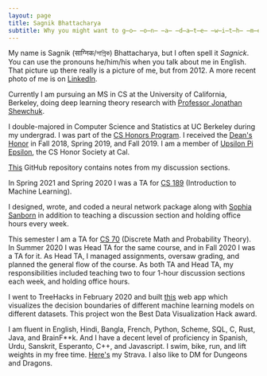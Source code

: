 ```yaml
---
layout: page
title: Sagnik Bhattacharya
subtitle: Why you might want to g̶o̶ ̶o̶n̶ ̶a̶ ̶d̶a̶t̶e̶ ̶w̶i̶t̶h̶ ̶m̶e̶ give me a job
---
```

My name is Sagnik (साग्निक/সাগ্নিক) Bhattacharya, but I often spell it _Sagnick_.
You can use the pronouns he/him/his when you talk about me in English.
That picture up there really is a picture of me, but from 2012. A more recent
photo of me is on [LinkedIn](https://www.linkedin.com/in/sagnik-bhattacharya-83121b114/).

Currently I am pursuing an MS in CS at the University of California,
Berkeley, doing deep learning theory research with
[Professor Jonathan Shewchuk](https://people.eecs.berkeley.edu/~jrs/).
<!-- I am a [Siebel Scholar](https://www.siebelscholars.com/) in Computer Science. -->
I double-majored in Computer Science and Statistics at
UC Berkeley during my undergrad. I was part of the
[CS Honors Program](https://eecs.berkeley.edu/resources/undergrads/honors).
I received the [Dean's Honor](https://lsadvising.berkeley.edu/policies/deans-listhonors)
in Fall 2018, Spring 2019, and Fall 2019. I am a member of
[Upsilon Pi Epsilon](https://upe.berkeley.edu/), the CS Honor Society at Cal.

<!-- In Spring 2020, I was a TA for 
[CS 189](https://people.eecs.berkeley.edu/~jrs/189/) (Introduction to Machine
Learning) and a Senior [Computer Science Mentor](https://csmentors.berkeley.edu/#/)
for [CS 70](http://www.eecs70.org/) (Discrete Math and Probability Theory). -->

[This](https://github.com/sagnibak/teaching) GitHub repository
contains notes from my discussion sections.

In Spring 2021 and Spring 2020 I was a TA for
[CS 189](https://people.eecs.berkeley.edu/~jrs/189/) (Introduction to Machine
Learning).
<!-- In Spring 2020 I was also a TA for this course. -->
I designed, wrote, and coded a neural network package along with
[Sophia Sanborn](https://www.linkedin.com/in/sophia-sanborn-214bbb161/)
in addition to teaching a discussion section and holding office hours every
week.

This semester I am a TA for [CS 70](https://www.eecs70.org/) (Discrete Math and Probability Theory).
In Summer 2020 I was Head TA for the same course, and in Fall 2020 I
was a TA for it. As Head TA,
I managed assignments, oversaw grading, and planned the general flow of the course.
As both TA and Head TA, my responsibilities included
teaching two to four 1-hour discussion sections each week, and holding office hours.

I went to TreeHacks in February 2020 and built [this](https://ml-visualizer.herokuapp.com/)
web app which visualizes the decision boundaries of different machine learning models on
different datasets. This project won the Best Data Visualization Hack award.

I am fluent in English, Hindi, Bangla, French, Python, Scheme, SQL, C, Rust, Java, and BrainF**k.
And I have a decent level of proficiency in Spanish, Urdu, Sanskrit,
Esperanto, C++, and Javascript.
I swim, bike, run, and lift weights in my free time. [Here's](https://www.strava.com/athletes/15525501)
my Strava. I also like to DM for Dungeons and Dragons.
